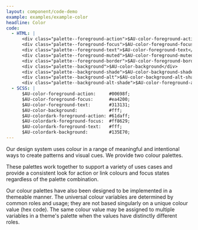 ```yaml
---
layout: component/code-demo
example: examples/example-color
headline: Color
code:
  - HTML: |
      <div class="palette--foreground-action">$AU-color-foreground-action</div>
      <div class="palette--foreground-focus">$AU-color-foreground-focus</div>
      <div class="palette--foreground-text">$AU-color-foreground-text</div>
      <div class="palette--foreground-muted">$AU-color-foreground-muted</div>
      <div class="palette--foreground-border">$AU-color-foreground-border</div>
      <div class="palette--background">$AU-color-background</div>
      <div class="palette--background-shade">$AU-color-background-shade</div>
      <div class="palette--background-alt">$AU-color-background-alt-shade</div>
      <div class="palette--background-alt-shade">$AU-color-foreground-action</div>
  - SCSS: |
      $AU-color-foreground-action:     #00698f;
      $AU-color-foreground-focus:      #ea4200;
      $AU-color-foreground-text:       #313131;
      $AU-color-background:            #fff;
      $AU-colordark-foreground-action: #61daff;
      $AU-colordark-foreground-focus:  #ff8629;
      $AU-colordark-foreground-text:   #fff;
      $AU-colordark-background:        #135E70;
---
```


Our design system uses colour in a range of meaningful and intentional ways to create patterns and visual cues. We provide two colour palettes.

These palettes work together to support a variety of uses cases and provide a consistent look for action or link colours and focus states regardless of the palette combination.

Our colour palettes have also been designed to be implemented in a themeable manner. The universal colour variables are determined by common roles and usage; they are not based singularly on a unique colour value (hex code). The same colour value may be assigned to multiple variables in a theme's palette when the values have distinctly different roles.

